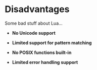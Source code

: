 # Disadvantages

Some bad stuff about Lua...

* **No Unicode support**

* **Limited support for pattern matching**

* **No POSIX functions built-in**

* **Limited error handling support**
